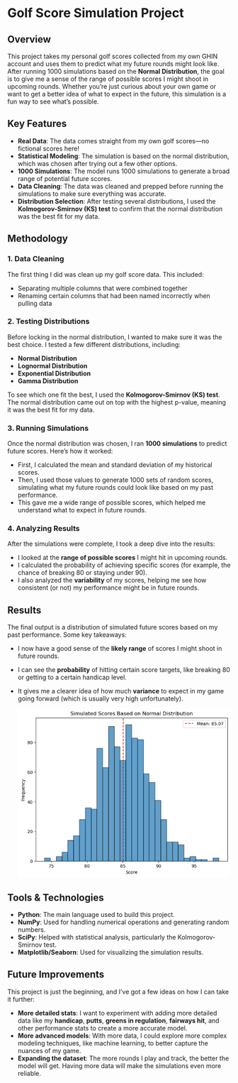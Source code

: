 # Golf Score Simulation Project

## Overview

This project takes my personal golf scores collected from my own GHIN account and uses them to predict what my future rounds might look like. After running 1000 simulations based on the **Normal Distribution**, the goal is to give me a sense of the range of possible scores I might shoot in upcoming rounds. Whether you’re just curious about your own game or want to get a better idea of what to expect in the future, this simulation is a fun way to see what’s possible.

## Key Features

- **Real Data**: The data comes straight from my own golf scores—no fictional scores here!
- **Statistical Modeling**: The simulation is based on the normal distribution, which was chosen after trying out a few other options.
- **1000 Simulations**: The model runs 1000 simulations to generate a broad range of potential future scores.
- **Data Cleaning**: The data was cleaned and prepped before running the simulations to make sure everything was accurate.
- **Distribution Selection**: After testing several distributions, I used the **Kolmogorov-Smirnov (KS) test** to confirm that the normal distribution was the best fit for my data.

## Methodology

### 1. **Data Cleaning**
The first thing I did was clean up my golf score data. This included:
- Separating multiple columns that were combined together 
- Renaming certain columns that had been named incorrectly when pulling data

### 2. **Testing Distributions**
Before locking in the normal distribution, I wanted to make sure it was the best choice. I tested a few different distributions, including:
- **Normal Distribution**
- **Lognormal Distribution**
- **Exponential Distribution**
- **Gamma Distribution**

To see which one fit the best, I used the **Kolmogorov-Smirnov (KS) test**. The normal distribution came out on top with the highest p-value, meaning it was the best fit for my data.

### 3. **Running Simulations**
Once the normal distribution was chosen, I ran **1000 simulations** to predict future scores. Here’s how it worked:
- First, I calculated the mean and standard deviation of my historical scores.
- Then, I used those values to generate 1000 sets of random scores, simulating what my future rounds could look like based on my past performance.
- This gave me a wide range of possible scores, which helped me understand what to expect in future rounds.

### 4. **Analyzing Results**
After the simulations were complete, I took a deep dive into the results:
- I looked at the **range of possible scores** I might hit in upcoming rounds.
- I calculated the probability of achieving specific scores (for example, the chance of breaking 80 or staying under 90).
- I also analyzed the **variability** of my scores, helping me see how consistent (or not) my performance might be in future rounds.

## Results

The final output is a distribution of simulated future scores based on my past performance. Some key takeaways:
- I now have a good sense of the **likely range** of scores I might shoot in future rounds.
- I can see the **probability** of hitting certain score targets, like breaking 80 or getting to a certain handicap level.
- It gives me a clearer idea of how much **variance** to expect in my game going forward (which is usually very high unfortunately).
  
  ![Simulation Results](scores_hist.png)

## Tools & Technologies

- **Python**: The main language used to build this project.
- **NumPy**: Used for handling numerical operations and generating random numbers.
- **SciPy**: Helped with statistical analysis, particularly the Kolmogorov-Smirnov test.
- **Matplotlib/Seaborn**: Used for visualizing the simulation results.

## Future Improvements

This project is just the beginning, and I’ve got a few ideas on how I can take it further:
- **More detailed stats**: I want to experiment with adding more detailed data like my **handicap**, **putts**, **greens in regulation**, **fairways hit**, and other performance stats to create a more accurate model.
- **More advanced models**: With more data, I could explore more complex modeling techniques, like machine learning, to better capture the nuances of my game.
- **Expanding the dataset**: The more rounds I play and track, the better the model will get. Having more data will make the simulations even more reliable.

